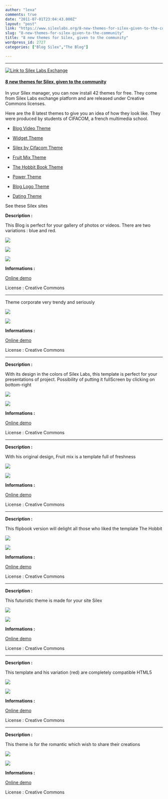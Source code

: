 ```yaml
---
author: "lexa"
comments: true
date: "2011-07-01T23:04:43.000Z"
layout: "post"
link: "https://www.silexlabs.org/8-new-themes-for-silex-given-to-the-community/"
slug: "8-new-themes-for-silex-given-to-the-community"
title: "8 new themes for Silex, given to the community"
wordpress_id: 2727
categories: ["Blog Silex","The Blog"]

---
```

* * *



[![Link to Silex Labs Exchange](https://www.silexlabs.org/wp-content/uploads/2010/11/logo_silexlabs-small.jpg)](https://www.silexlabs.org/)


#### [8 new themes for Silex, given to the community](https://www.silexlabs.org/)


In your Silex manager, you can now install 42 themes for free. They come from Silex Labs exchange platform and are released under Creative Commons licenses.

Here are the 8 latest themes to give you an idea of how they look like. They were produced by students of CIFACOM, a french multimedia school.




  * [Blog Video Theme](https://www.silexlabs.org/exchange/exchange-silex/themes/blog-video-theme/)


  * [Widget Theme](https://www.silexlabs.org/exchange/exchange-silex/themes/widget-theme/)


  * [Silex by Cifacom Theme](http://preprod.webschoolfactory.com/labo/2010-2011/silex/silex_server/?/silex_by_cifacom)


  * [Fruit Mix Theme](https://www.silexlabs.org/exchange/exchange-silex/themes/fruit-mix-theme/)


  * [The Hobbit Book Theme](https://www.silexlabs.org/exchange/exchange-silex/themes/the-hobbit-book-theme/)


  * [Power Theme](https://www.silexlabs.org/exchange/exchange-silex/themes/power-theme/)


  * [Blog Logo Theme](https://www.silexlabs.org/exchange/exchange-silex/themes/blog-video-theme/)


  * [Dating Theme](https://www.silexlabs.org/exchange/exchange-silex/themes/dating-theme/)


See these Silex sites

<!-- more -->

**Description :**

This Blog is perfect for your gallery of photos or videos. There are two variations : blue and red.

![](https://www.silexlabs.org/wp-content/uploads/2011/06/blogvideo.jpg)

![](https://www.silexlabs.org/wp-content/uploads/2011/06/blogvideo_2.jpg)

[![](https://www.silexlabs.org/wp-content/uploads/2011/06/blogvideo_3.jpg)](https://www.silexlabs.org/?attachment_id=96056)

**Informations :**

[Online demo](http://preprod.webschoolfactory.com/labo/2010-2011/silex/silex_server/?/blogvideo)

License : Creative Commons



* * *



Theme corporate very trendy and seriously

![](https://www.silexlabs.org/wp-content/uploads/2011/06/widget.jpg)

![](https://www.silexlabs.org/wp-content/uploads/2011/06/widget_2.jpg)

**Informations :**

[Online demo](http://preprod.webschoolfactory.com/labo/2010-2011/silex/silex_server/?/widget)

License : Creative Commons



* * *



**Description :**

With its design in the colors of Silex Labs, this template is perfect for your presentations of project. Possibility of putting it fullScreen by clicking on bottom-right

![](https://www.silexlabs.org/wp-content/uploads/2011/06/silex_by_cifacom.jpg)

![](https://www.silexlabs.org/wp-content/uploads/2011/06/silex_by_cifacom2.jpg)

**Informations :**

[Online demo](http://preprod.webschoolfactory.com/labo/2010-2011/silex/silex_server/?/silex_by_cifacom)

License : Creative Commons



* * *



**Description :**

With his original design, Fruit mix is a template full of freshness

![](https://www.silexlabs.org/wp-content/uploads/2011/06/fruit_mix.jpg)

![](https://www.silexlabs.org/wp-content/uploads/2011/06/fruit_mix2.jpg)

**Informations :**

[Online demo](http://preprod.webschoolfactory.com/labo/2010-2011/silex/silex_server/?/fruit_mix)

License : Creative Commons



* * *



**Description :**

This flipbook version will delight all those who liked the template The Hobbit

![](https://www.silexlabs.org/wp-content/uploads/2011/06/the_hobbit_book.jpg)

![](https://www.silexlabs.org/wp-content/uploads/2011/06/the_hobbit_book2.jpg)

**Informations :**

[Online demo](http://preprod.webschoolfactory.com/labo/2010-2011/silex/silex_server/?/the_hobbit_book)

License : Creative Commons



* * *



**Description :**

This futuristic theme is made for your site Silex

![](https://www.silexlabs.org/wp-content/uploads/2011/06/power.jpg)

![](https://www.silexlabs.org/wp-content/uploads/2011/06/power2.jpg)

**Informations :**

[Online demo](http://preprod.webschoolfactory.com/labo/2010-2011/silex/silex_server/?/power)

License : Creative Commons



* * *



**Description :**

This template and his variation (red) are completely compatible HTML5

![](https://www.silexlabs.org/wp-content/uploads/2011/06/bloglogo.jpg)

![](https://www.silexlabs.org/wp-content/uploads/2011/06/bloglogo_2.jpg)

**Informations :**

[Online demo](http://preprod.webschoolfactory.com/labo/2010-2011/silex/silex_server/?/bloglogo)

License : Creative Commons



* * *



**Description :**

This theme is for the romantic which wish to share their creations

![](https://www.silexlabs.org/wp-content/uploads/2011/06/dating.jpg)

![](https://www.silexlabs.org/wp-content/uploads/2011/06/dating2.jpg)

**Informations :**

[Online demo](http://preprod.webschoolfactory.com/labo/2010-2011/silex/silex_server/?/dating)

License : Creative Commons

